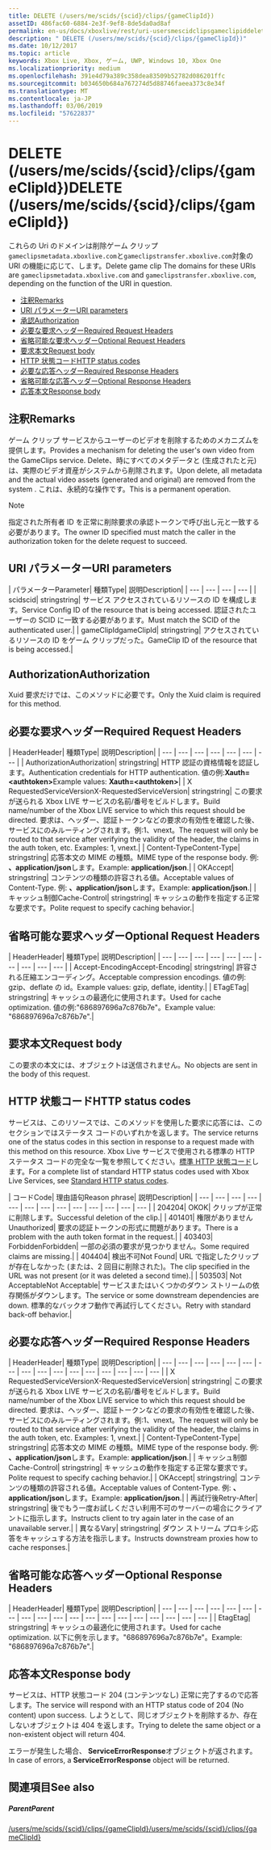 ```yaml
---
title: DELETE (/users/me/scids/{scid}/clips/{gameClipId})
assetID: 486fac60-6884-2e3f-9ef8-8de5da0ad8af
permalink: en-us/docs/xboxlive/rest/uri-usersmescidclipsgameclipiddelete.html
description: " DELETE (/users/me/scids/{scid}/clips/{gameClipId})"
ms.date: 10/12/2017
ms.topic: article
keywords: Xbox Live, Xbox, ゲーム, UWP, Windows 10, Xbox One
ms.localizationpriority: medium
ms.openlocfilehash: 391e4d79a389c358dea83509b52782d086201ffc
ms.sourcegitcommit: b034650b684a767274d5d88746faeea373c8e34f
ms.translationtype: MT
ms.contentlocale: ja-JP
ms.lasthandoff: 03/06/2019
ms.locfileid: "57622837"
---
```

# <a name="delete-usersmescidsscidclipsgameclipid"></a><span data-ttu-id="68f43-104">DELETE (/users/me/scids/{scid}/clips/{gameClipId})</span><span class="sxs-lookup"><span data-stu-id="68f43-104">DELETE (/users/me/scids/{scid}/clips/{gameClipId})</span></span>
<span data-ttu-id="68f43-105">これらの Uri のドメインは削除ゲーム クリップ`gameclipsmetadata.xboxlive.com`と`gameclipstransfer.xboxlive.com`対象の URI の機能に応じて、します。</span><span class="sxs-lookup"><span data-stu-id="68f43-105">Delete game clip The domains for these URIs are `gameclipsmetadata.xboxlive.com` and `gameclipstransfer.xboxlive.com`, depending on the function of the URI in question.</span></span>
 
  * [<span data-ttu-id="68f43-106">注釈</span><span class="sxs-lookup"><span data-stu-id="68f43-106">Remarks</span></span>](#ID4EX)
  * [<span data-ttu-id="68f43-107">URI パラメーター</span><span class="sxs-lookup"><span data-stu-id="68f43-107">URI parameters</span></span>](#ID4ECB)
  * [<span data-ttu-id="68f43-108">承認</span><span class="sxs-lookup"><span data-stu-id="68f43-108">Authorization</span></span>](#ID4ENB)
  * [<span data-ttu-id="68f43-109">必要な要求ヘッダー</span><span class="sxs-lookup"><span data-stu-id="68f43-109">Required Request Headers</span></span>](#ID4EYB)
  * [<span data-ttu-id="68f43-110">省略可能な要求ヘッダー</span><span class="sxs-lookup"><span data-stu-id="68f43-110">Optional Request Headers</span></span>](#ID4EEE)
  * [<span data-ttu-id="68f43-111">要求本文</span><span class="sxs-lookup"><span data-stu-id="68f43-111">Request body</span></span>](#ID4ENF)
  * [<span data-ttu-id="68f43-112">HTTP 状態コード</span><span class="sxs-lookup"><span data-stu-id="68f43-112">HTTP status codes</span></span>](#ID4EYF)
  * [<span data-ttu-id="68f43-113">必要な応答ヘッダー</span><span class="sxs-lookup"><span data-stu-id="68f43-113">Required Response Headers</span></span>](#ID4EIAAC)
  * [<span data-ttu-id="68f43-114">省略可能な応答ヘッダー</span><span class="sxs-lookup"><span data-stu-id="68f43-114">Optional Response Headers</span></span>](#ID4E2CAC)
  * [<span data-ttu-id="68f43-115">応答本文</span><span class="sxs-lookup"><span data-stu-id="68f43-115">Response body</span></span>](#ID4E2DAC)
 
<a id="ID4EX"></a>

 
## <a name="remarks"></a><span data-ttu-id="68f43-116">注釈</span><span class="sxs-lookup"><span data-stu-id="68f43-116">Remarks</span></span>
 
<span data-ttu-id="68f43-117">ゲーム クリップ サービスからユーザーのビデオを削除するためのメカニズムを提供します。</span><span class="sxs-lookup"><span data-stu-id="68f43-117">Provides a mechanism for deleting the user's own video from the GameClips service.</span></span> <span data-ttu-id="68f43-118">Delete、時にすべてのメタデータと (生成されたと元) は、実際のビデオ資産がシステムから削除されます。</span><span class="sxs-lookup"><span data-stu-id="68f43-118">Upon delete, all metadata and the actual video assets (generated and original) are removed from the system .</span></span> <span data-ttu-id="68f43-119">これは、永続的な操作です。</span><span class="sxs-lookup"><span data-stu-id="68f43-119">This is a permanent operation.</span></span> 

> [!NOTE] 
> <span data-ttu-id="68f43-120">指定された所有者 ID を正常に削除要求の承認トークンで呼び出し元と一致する必要があります。</span><span class="sxs-lookup"><span data-stu-id="68f43-120">The owner ID specified must match the caller in the authorization token for the delete request to succeed.</span></span> 


  
<a id="ID4ECB"></a>

 
## <a name="uri-parameters"></a><span data-ttu-id="68f43-121">URI パラメーター</span><span class="sxs-lookup"><span data-stu-id="68f43-121">URI parameters</span></span>
 
| <span data-ttu-id="68f43-122">パラメーター</span><span class="sxs-lookup"><span data-stu-id="68f43-122">Parameter</span></span>| <span data-ttu-id="68f43-123">種類</span><span class="sxs-lookup"><span data-stu-id="68f43-123">Type</span></span>| <span data-ttu-id="68f43-124">説明</span><span class="sxs-lookup"><span data-stu-id="68f43-124">Description</span></span>| 
| --- | --- | --- | --- | 
| <span data-ttu-id="68f43-125">scid</span><span class="sxs-lookup"><span data-stu-id="68f43-125">scid</span></span>| <span data-ttu-id="68f43-126">string</span><span class="sxs-lookup"><span data-stu-id="68f43-126">string</span></span>| <span data-ttu-id="68f43-127">サービス アクセスされているリソースの ID を構成します。</span><span class="sxs-lookup"><span data-stu-id="68f43-127">Service Config ID of the resource that is being accessed.</span></span> <span data-ttu-id="68f43-128">認証されたユーザーの SCID に一致する必要があります。</span><span class="sxs-lookup"><span data-stu-id="68f43-128">Must match the SCID of the authenticated user.</span></span>| 
| <span data-ttu-id="68f43-129">gameClipId</span><span class="sxs-lookup"><span data-stu-id="68f43-129">gameClipId</span></span>| <span data-ttu-id="68f43-130">string</span><span class="sxs-lookup"><span data-stu-id="68f43-130">string</span></span>| <span data-ttu-id="68f43-131">アクセスされているリソースの ID をゲーム クリップだった。</span><span class="sxs-lookup"><span data-stu-id="68f43-131">GameClip ID of the resource that is being accessed.</span></span>| 
  
<a id="ID4ENB"></a>

 
## <a name="authorization"></a><span data-ttu-id="68f43-132">Authorization</span><span class="sxs-lookup"><span data-stu-id="68f43-132">Authorization</span></span>
 
<span data-ttu-id="68f43-133">Xuid 要求だけでは、このメソッドに必要です。</span><span class="sxs-lookup"><span data-stu-id="68f43-133">Only the Xuid claim is required for this method.</span></span>
  
<a id="ID4EYB"></a>

 
## <a name="required-request-headers"></a><span data-ttu-id="68f43-134">必要な要求ヘッダー</span><span class="sxs-lookup"><span data-stu-id="68f43-134">Required Request Headers</span></span>
 
| <span data-ttu-id="68f43-135">Header</span><span class="sxs-lookup"><span data-stu-id="68f43-135">Header</span></span>| <span data-ttu-id="68f43-136">種類</span><span class="sxs-lookup"><span data-stu-id="68f43-136">Type</span></span>| <span data-ttu-id="68f43-137">説明</span><span class="sxs-lookup"><span data-stu-id="68f43-137">Description</span></span>| 
| --- | --- | --- | --- | --- | --- | --- | 
| <span data-ttu-id="68f43-138">Authorization</span><span class="sxs-lookup"><span data-stu-id="68f43-138">Authorization</span></span>| <span data-ttu-id="68f43-139">string</span><span class="sxs-lookup"><span data-stu-id="68f43-139">string</span></span>| <span data-ttu-id="68f43-140">HTTP 認証の資格情報を認証します。</span><span class="sxs-lookup"><span data-stu-id="68f43-140">Authentication credentials for HTTP authentication.</span></span> <span data-ttu-id="68f43-141">値の例:<b>Xauth=&lt;authtoken></b></span><span class="sxs-lookup"><span data-stu-id="68f43-141">Example values: <b>Xauth=&lt;authtoken></b></span></span>| 
| <span data-ttu-id="68f43-142">X RequestedServiceVersion</span><span class="sxs-lookup"><span data-stu-id="68f43-142">X-RequestedServiceVersion</span></span>| <span data-ttu-id="68f43-143">string</span><span class="sxs-lookup"><span data-stu-id="68f43-143">string</span></span>| <span data-ttu-id="68f43-144">この要求が送られる Xbox LIVE サービスの名前/番号をビルドします。</span><span class="sxs-lookup"><span data-stu-id="68f43-144">Build name/number of the Xbox LIVE service to which this request should be directed.</span></span> <span data-ttu-id="68f43-145">要求は、ヘッダー、認証トークンなどの要求の有効性を確認した後、サービスにのみルーティングされます。例:1、vnext。</span><span class="sxs-lookup"><span data-stu-id="68f43-145">The request will only be routed to that service after verifying the validity of the header, the claims in the auth token, etc. Examples: 1, vnext.</span></span>| 
| <span data-ttu-id="68f43-146">Content-Type</span><span class="sxs-lookup"><span data-stu-id="68f43-146">Content-Type</span></span>| <span data-ttu-id="68f43-147">string</span><span class="sxs-lookup"><span data-stu-id="68f43-147">string</span></span>| <span data-ttu-id="68f43-148">応答本文の MIME の種類。</span><span class="sxs-lookup"><span data-stu-id="68f43-148">MIME type of the response body.</span></span> <span data-ttu-id="68f43-149">例: <b>、application/json</b>します。</span><span class="sxs-lookup"><span data-stu-id="68f43-149">Example: <b>application/json</b>.</span></span>| 
| <span data-ttu-id="68f43-150">OK</span><span class="sxs-lookup"><span data-stu-id="68f43-150">Accept</span></span>| <span data-ttu-id="68f43-151">string</span><span class="sxs-lookup"><span data-stu-id="68f43-151">string</span></span>| <span data-ttu-id="68f43-152">コンテンツの種類の許容される値。</span><span class="sxs-lookup"><span data-stu-id="68f43-152">Acceptable values of Content-Type.</span></span> <span data-ttu-id="68f43-153">例: <b>、application/json</b>します。</span><span class="sxs-lookup"><span data-stu-id="68f43-153">Example: <b>application/json</b>.</span></span>| 
| <span data-ttu-id="68f43-154">キャッシュ制御</span><span class="sxs-lookup"><span data-stu-id="68f43-154">Cache-Control</span></span>| <span data-ttu-id="68f43-155">string</span><span class="sxs-lookup"><span data-stu-id="68f43-155">string</span></span>| <span data-ttu-id="68f43-156">キャッシュの動作を指定する正常な要求です。</span><span class="sxs-lookup"><span data-stu-id="68f43-156">Polite request to specify caching behavior.</span></span>| 
  
<a id="ID4EEE"></a>

 
## <a name="optional-request-headers"></a><span data-ttu-id="68f43-157">省略可能な要求ヘッダー</span><span class="sxs-lookup"><span data-stu-id="68f43-157">Optional Request Headers</span></span>
 
| <span data-ttu-id="68f43-158">Header</span><span class="sxs-lookup"><span data-stu-id="68f43-158">Header</span></span>| <span data-ttu-id="68f43-159">種類</span><span class="sxs-lookup"><span data-stu-id="68f43-159">Type</span></span>| <span data-ttu-id="68f43-160">説明</span><span class="sxs-lookup"><span data-stu-id="68f43-160">Description</span></span>| 
| --- | --- | --- | --- | --- | --- | --- | --- | --- | --- | 
| <span data-ttu-id="68f43-161">Accept-Encoding</span><span class="sxs-lookup"><span data-stu-id="68f43-161">Accept-Encoding</span></span>| <span data-ttu-id="68f43-162">string</span><span class="sxs-lookup"><span data-stu-id="68f43-162">string</span></span>| <span data-ttu-id="68f43-163">許容される圧縮エンコーディング。</span><span class="sxs-lookup"><span data-stu-id="68f43-163">Acceptable compression encodings.</span></span> <span data-ttu-id="68f43-164">値の例: gzip、deflate の id。</span><span class="sxs-lookup"><span data-stu-id="68f43-164">Example values: gzip, deflate, identity.</span></span>| 
| <span data-ttu-id="68f43-165">ETag</span><span class="sxs-lookup"><span data-stu-id="68f43-165">ETag</span></span>| <span data-ttu-id="68f43-166">string</span><span class="sxs-lookup"><span data-stu-id="68f43-166">string</span></span>| <span data-ttu-id="68f43-167">キャッシュの最適化に使用されます。</span><span class="sxs-lookup"><span data-stu-id="68f43-167">Used for cache optimization.</span></span> <span data-ttu-id="68f43-168">値の例:"686897696a7c876b7e"。</span><span class="sxs-lookup"><span data-stu-id="68f43-168">Example value: "686897696a7c876b7e".</span></span>| 
  
<a id="ID4ENF"></a>

 
## <a name="request-body"></a><span data-ttu-id="68f43-169">要求本文</span><span class="sxs-lookup"><span data-stu-id="68f43-169">Request body</span></span>
 
<span data-ttu-id="68f43-170">この要求の本文には、オブジェクトは送信されません。</span><span class="sxs-lookup"><span data-stu-id="68f43-170">No objects are sent in the body of this request.</span></span>
  
<a id="ID4EYF"></a>

 
## <a name="http-status-codes"></a><span data-ttu-id="68f43-171">HTTP 状態コード</span><span class="sxs-lookup"><span data-stu-id="68f43-171">HTTP status codes</span></span>
 
<span data-ttu-id="68f43-172">サービスは、このリソースでは、このメソッドを使用した要求に応答には、このセクションではステータス コードのいずれかを返します。</span><span class="sxs-lookup"><span data-stu-id="68f43-172">The service returns one of the status codes in this section in response to a request made with this method on this resource.</span></span> <span data-ttu-id="68f43-173">Xbox Live サービスで使用される標準の HTTP ステータス コードの完全な一覧を参照してください。[標準 HTTP 状態コード](../../additional/httpstatuscodes.md)します。</span><span class="sxs-lookup"><span data-stu-id="68f43-173">For a complete list of standard HTTP status codes used with Xbox Live Services, see [Standard HTTP status codes](../../additional/httpstatuscodes.md).</span></span>
 
| <span data-ttu-id="68f43-174">コード</span><span class="sxs-lookup"><span data-stu-id="68f43-174">Code</span></span>| <span data-ttu-id="68f43-175">理由語句</span><span class="sxs-lookup"><span data-stu-id="68f43-175">Reason phrase</span></span>| <span data-ttu-id="68f43-176">説明</span><span class="sxs-lookup"><span data-stu-id="68f43-176">Description</span></span>| 
| --- | --- | --- | --- | --- | --- | --- | --- | --- | --- | --- | --- | --- | 
| <span data-ttu-id="68f43-177">204</span><span class="sxs-lookup"><span data-stu-id="68f43-177">204</span></span>| <span data-ttu-id="68f43-178">OK</span><span class="sxs-lookup"><span data-stu-id="68f43-178">OK</span></span>| <span data-ttu-id="68f43-179">クリップが正常に削除します。</span><span class="sxs-lookup"><span data-stu-id="68f43-179">Successful deletion of the clip.</span></span>| 
| <span data-ttu-id="68f43-180">401</span><span class="sxs-lookup"><span data-stu-id="68f43-180">401</span></span>| <span data-ttu-id="68f43-181">権限がありません</span><span class="sxs-lookup"><span data-stu-id="68f43-181">Unauthorized</span></span>| <span data-ttu-id="68f43-182">要求の認証トークンの形式に問題があります。</span><span class="sxs-lookup"><span data-stu-id="68f43-182">There is a problem with the auth token format in the request.</span></span>| 
| <span data-ttu-id="68f43-183">403</span><span class="sxs-lookup"><span data-stu-id="68f43-183">403</span></span>| <span data-ttu-id="68f43-184">Forbidden</span><span class="sxs-lookup"><span data-stu-id="68f43-184">Forbidden</span></span>| <span data-ttu-id="68f43-185">一部の必須の要求が見つかりません。</span><span class="sxs-lookup"><span data-stu-id="68f43-185">Some required claims are missing.</span></span>| 
| <span data-ttu-id="68f43-186">404</span><span class="sxs-lookup"><span data-stu-id="68f43-186">404</span></span>| <span data-ttu-id="68f43-187">検出不可</span><span class="sxs-lookup"><span data-stu-id="68f43-187">Not Found</span></span>| <span data-ttu-id="68f43-188">URL で指定したクリップが存在しなかった (または、2 回目に削除された)。</span><span class="sxs-lookup"><span data-stu-id="68f43-188">The clip specified in the URL was not present (or it was deleted a second time).</span></span>| 
| <span data-ttu-id="68f43-189">503</span><span class="sxs-lookup"><span data-stu-id="68f43-189">503</span></span>| <span data-ttu-id="68f43-190">Not Acceptable</span><span class="sxs-lookup"><span data-stu-id="68f43-190">Not Acceptable</span></span>| <span data-ttu-id="68f43-191">サービスまたはいくつかのダウン ストリームの依存関係がダウンします。</span><span class="sxs-lookup"><span data-stu-id="68f43-191">The service or some downstream dependencies are down.</span></span> <span data-ttu-id="68f43-192">標準的なバックオフ動作で再試行してください。</span><span class="sxs-lookup"><span data-stu-id="68f43-192">Retry with standard back-off behavior.</span></span>| 
  
<a id="ID4EIAAC"></a>

 
## <a name="required-response-headers"></a><span data-ttu-id="68f43-193">必要な応答ヘッダー</span><span class="sxs-lookup"><span data-stu-id="68f43-193">Required Response Headers</span></span>
 
| <span data-ttu-id="68f43-194">Header</span><span class="sxs-lookup"><span data-stu-id="68f43-194">Header</span></span>| <span data-ttu-id="68f43-195">種類</span><span class="sxs-lookup"><span data-stu-id="68f43-195">Type</span></span>| <span data-ttu-id="68f43-196">説明</span><span class="sxs-lookup"><span data-stu-id="68f43-196">Description</span></span>| 
| --- | --- | --- | --- | --- | --- | --- | --- | --- | --- | --- | --- | --- | --- | --- | --- | 
| <span data-ttu-id="68f43-197">X RequestedServiceVersion</span><span class="sxs-lookup"><span data-stu-id="68f43-197">X-RequestedServiceVersion</span></span>| <span data-ttu-id="68f43-198">string</span><span class="sxs-lookup"><span data-stu-id="68f43-198">string</span></span>| <span data-ttu-id="68f43-199">この要求が送られる Xbox LIVE サービスの名前/番号をビルドします。</span><span class="sxs-lookup"><span data-stu-id="68f43-199">Build name/number of the Xbox LIVE service to which this request should be directed.</span></span> <span data-ttu-id="68f43-200">要求は、ヘッダー、認証トークンなどの要求の有効性を確認した後、サービスにのみルーティングされます。例:1、vnext。</span><span class="sxs-lookup"><span data-stu-id="68f43-200">The request will only be routed to that service after verifying the validity of the header, the claims in the auth token, etc. Examples: 1, vnext.</span></span>| 
| <span data-ttu-id="68f43-201">Content-Type</span><span class="sxs-lookup"><span data-stu-id="68f43-201">Content-Type</span></span>| <span data-ttu-id="68f43-202">string</span><span class="sxs-lookup"><span data-stu-id="68f43-202">string</span></span>| <span data-ttu-id="68f43-203">応答本文の MIME の種類。</span><span class="sxs-lookup"><span data-stu-id="68f43-203">MIME type of the response body.</span></span> <span data-ttu-id="68f43-204">例: <b>、application/json</b>します。</span><span class="sxs-lookup"><span data-stu-id="68f43-204">Example: <b>application/json</b>.</span></span>| 
| <span data-ttu-id="68f43-205">キャッシュ制御</span><span class="sxs-lookup"><span data-stu-id="68f43-205">Cache-Control</span></span>| <span data-ttu-id="68f43-206">string</span><span class="sxs-lookup"><span data-stu-id="68f43-206">string</span></span>| <span data-ttu-id="68f43-207">キャッシュの動作を指定する正常な要求です。</span><span class="sxs-lookup"><span data-stu-id="68f43-207">Polite request to specify caching behavior.</span></span>| 
| <span data-ttu-id="68f43-208">OK</span><span class="sxs-lookup"><span data-stu-id="68f43-208">Accept</span></span>| <span data-ttu-id="68f43-209">string</span><span class="sxs-lookup"><span data-stu-id="68f43-209">string</span></span>| <span data-ttu-id="68f43-210">コンテンツの種類の許容される値。</span><span class="sxs-lookup"><span data-stu-id="68f43-210">Acceptable values of Content-Type.</span></span> <span data-ttu-id="68f43-211">例: <b>、application/json</b>します。</span><span class="sxs-lookup"><span data-stu-id="68f43-211">Example: <b>application/json</b>.</span></span>| 
| <span data-ttu-id="68f43-212">再試行後</span><span class="sxs-lookup"><span data-stu-id="68f43-212">Retry-After</span></span>| <span data-ttu-id="68f43-213">string</span><span class="sxs-lookup"><span data-stu-id="68f43-213">string</span></span>| <span data-ttu-id="68f43-214">後でもう一度お試しください利用不可のサーバーの場合にクライアントに指示します。</span><span class="sxs-lookup"><span data-stu-id="68f43-214">Instructs client to try again later in the case of an unavailable server.</span></span>| 
| <span data-ttu-id="68f43-215">異なる</span><span class="sxs-lookup"><span data-stu-id="68f43-215">Vary</span></span>| <span data-ttu-id="68f43-216">string</span><span class="sxs-lookup"><span data-stu-id="68f43-216">string</span></span>| <span data-ttu-id="68f43-217">ダウン ストリーム プロキシ応答をキャッシュする方法を指示します。</span><span class="sxs-lookup"><span data-stu-id="68f43-217">Instructs downstream proxies how to cache responses.</span></span>| 
  
<a id="ID4E2CAC"></a>

 
## <a name="optional-response-headers"></a><span data-ttu-id="68f43-218">省略可能な応答ヘッダー</span><span class="sxs-lookup"><span data-stu-id="68f43-218">Optional Response Headers</span></span>
 
| <span data-ttu-id="68f43-219">Header</span><span class="sxs-lookup"><span data-stu-id="68f43-219">Header</span></span>| <span data-ttu-id="68f43-220">種類</span><span class="sxs-lookup"><span data-stu-id="68f43-220">Type</span></span>| <span data-ttu-id="68f43-221">説明</span><span class="sxs-lookup"><span data-stu-id="68f43-221">Description</span></span>| 
| --- | --- | --- | --- | --- | --- | --- | --- | --- | --- | --- | --- | --- | --- | --- | --- | --- | --- | --- | 
| <span data-ttu-id="68f43-222">Etag</span><span class="sxs-lookup"><span data-stu-id="68f43-222">Etag</span></span>| <span data-ttu-id="68f43-223">string</span><span class="sxs-lookup"><span data-stu-id="68f43-223">string</span></span>| <span data-ttu-id="68f43-224">キャッシュの最適化に使用されます。</span><span class="sxs-lookup"><span data-stu-id="68f43-224">Used for cache optimization.</span></span> <span data-ttu-id="68f43-225">以下に例を示します。"686897696a7c876b7e"。</span><span class="sxs-lookup"><span data-stu-id="68f43-225">Example: "686897696a7c876b7e".</span></span>| 
  
<a id="ID4E2DAC"></a>

 
## <a name="response-body"></a><span data-ttu-id="68f43-226">応答本文</span><span class="sxs-lookup"><span data-stu-id="68f43-226">Response body</span></span>
 
<span data-ttu-id="68f43-227">サービスは、HTTP 状態コード 204 (コンテンツなし) 正常に完了するので応答します。</span><span class="sxs-lookup"><span data-stu-id="68f43-227">The service will respond with an HTTP status code of 204 (No content) upon success.</span></span> <span data-ttu-id="68f43-228">しようとして、同じオブジェクトを削除するか、存在しないオブジェクトは 404 を返します。</span><span class="sxs-lookup"><span data-stu-id="68f43-228">Trying to delete the same object or a non-existent object will return 404.</span></span>
 
<span data-ttu-id="68f43-229">エラーが発生した場合、 **ServiceErrorResponse**オブジェクトが返されます。</span><span class="sxs-lookup"><span data-stu-id="68f43-229">In case of errors, a **ServiceErrorResponse** object will be returned.</span></span>
  
<a id="ID4EJEAC"></a>

 
## <a name="see-also"></a><span data-ttu-id="68f43-230">関連項目</span><span class="sxs-lookup"><span data-stu-id="68f43-230">See also</span></span>
 
<a id="ID4ELEAC"></a>

 
##### <a name="parent"></a><span data-ttu-id="68f43-231">Parent</span><span class="sxs-lookup"><span data-stu-id="68f43-231">Parent</span></span> 

[<span data-ttu-id="68f43-232">/users/me/scids/{scid}/clips/{gameClipId}</span><span class="sxs-lookup"><span data-stu-id="68f43-232">/users/me/scids/{scid}/clips/{gameClipId}</span></span>](uri-usersmescidclipsgameclipid.md)

   